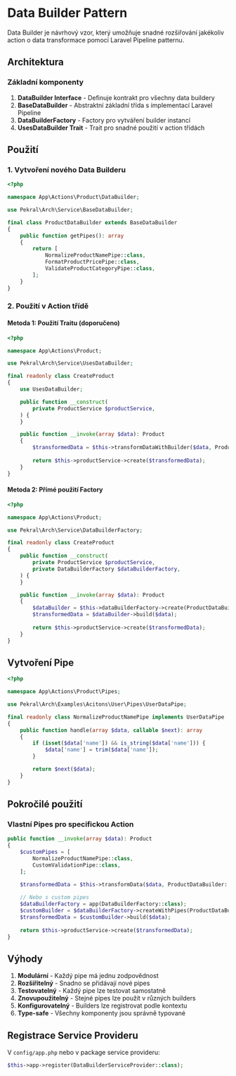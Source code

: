 # Data Builder Pattern

Data Builder je návrhový vzor, který umožňuje snadné rozšiřování jakékoliv action o data transformace pomocí Laravel Pipeline patternu.

## Architektura

### Základní komponenty

1. **DataBuilder Interface** - Definuje kontrakt pro všechny data buildery
2. **BaseDataBuilder** - Abstraktní základní třída s implementací Laravel Pipeline
3. **DataBuilderFactory** - Factory pro vytváření builder instancí
4. **UsesDataBuilder Trait** - Trait pro snadné použití v action třídách

## Použití

### 1. Vytvoření nového Data Builderu

```php
<?php

namespace App\Actions\Product\DataBuilder;

use Pekral\Arch\Service\BaseDataBuilder;

final class ProductDataBuilder extends BaseDataBuilder
{
    public function getPipes(): array
    {
        return [
            NormalizeProductNamePipe::class,
            FormatProductPricePipe::class,
            ValidateProductCategoryPipe::class,
        ];
    }
}
```

### 2. Použití v Action třídě

#### Metoda 1: Použití Traitu (doporučeno)

```php
<?php

namespace App\Actions\Product;

use Pekral\Arch\Service\UsesDataBuilder;

final readonly class CreateProduct
{
    use UsesDataBuilder;

    public function __construct(
        private ProductService $productService,
    ) {
    }

    public function __invoke(array $data): Product
    {
        $transformedData = $this->transformDataWithBuilder($data, ProductDataBuilder::class);
        
        return $this->productService->create($transformedData);
    }
}
```

#### Metoda 2: Přímé použití Factory

```php
<?php

namespace App\Actions\Product;

use Pekral\Arch\Service\DataBuilderFactory;

final readonly class CreateProduct
{
    public function __construct(
        private ProductService $productService,
        private DataBuilderFactory $dataBuilderFactory,
    ) {
    }

    public function __invoke(array $data): Product
    {
        $dataBuilder = $this->dataBuilderFactory->create(ProductDataBuilder::class);
        $transformedData = $dataBuilder->build($data);
        
        return $this->productService->create($transformedData);
    }
}
```

## Vytvoření Pipe

```php
<?php

namespace App\Actions\Product\Pipes;

use Pekral\Arch\Examples\Acitons\User\Pipes\UserDataPipe;

final readonly class NormalizeProductNamePipe implements UserDataPipe
{
    public function handle(array $data, callable $next): array
    {
        if (isset($data['name']) && is_string($data['name'])) {
            $data['name'] = trim($data['name']);
        }

        return $next($data);
    }
}
```

## Pokročilé použití

### Vlastní Pipes pro specifickou Action

```php
public function __invoke(array $data): Product
{
    $customPipes = [
        NormalizeProductNamePipe::class,
        CustomValidationPipe::class,
    ];

    $transformedData = $this->transformData($data, ProductDataBuilder::class);
    
    // Nebo s custom pipes
    $dataBuilderFactory = app(DataBuilderFactory::class);
    $customBuilder = $dataBuilderFactory->createWithPipes(ProductDataBuilder::class, $customPipes);
    $transformedData = $customBuilder->build($data);
    
    return $this->productService->create($transformedData);
}
```

## Výhody

1. **Modulární** - Každý pipe má jednu zodpovědnost
2. **Rozšiřitelný** - Snadno se přidávají nové pipes
3. **Testovatelný** - Každý pipe lze testovat samostatně
4. **Znovupoužitelný** - Stejné pipes lze použít v různých builders
5. **Konfigurovatelný** - Builders lze registrovat podle kontextu
6. **Type-safe** - Všechny komponenty jsou správně typované

## Registrace Service Provideru

V `config/app.php` nebo v package service provideru:

```php
$this->app->register(DataBuilderServiceProvider::class);
```